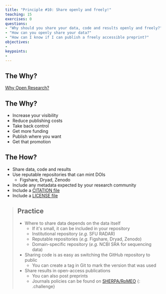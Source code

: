 ```yaml
---
title: "Principle #10: Share openly and freely!"
teaching: 15
exercises: 0
questions:
- "Why should you share your data, code and results openly and freely?"
- "How can you openly share your data?"
- "How can I know if I can publish a freely accessible preprint?"
objectives:
-
keypoints:
-
---
```



## The Why?

[Why Open Research?](whyopenresearch.org)


## The Why?

* Increase your visibility
* Reduce publishing costs
* Take back control
* Get more funding
* Publish where you want
* Get that promotion


## The How?

* Share data, code and results
* Use reputable repositories that can mint DOIs
    * Figshare, Dryad, Zenodo
* Include any metadata expected by your research community
* Include a [CITATION file](https://github.com/dib-lab/khmer/blob/master/CITATION)
* Include a [LICENSE file](https://github.com/dib-lab/khmer/blob/master/LICENSE)


> ## Practice
> 
> * Where to share data depends on the data itself
>     * If it's small, it can be included in your repository
>     * Institutional repository (_e.g._ SFU RADAR)
>     * Reputable repositories (_e.g._ Figshare, Dryad, Zenodo)
>     * Domain-specific repository (_e.g._ NCBI SRA for sequencing data)
> * Sharing code is as easy as switching the GitHub repository to public
>     * You can create a tag in Git to mark the version that was used
> * Share results in open-access publications
>     * You can also post preprints
>     * Journals policies can be found on [SHERPA/RoMEO](http://www.sherpa.ac.uk/romeo/index.php)
{: .challenge}
